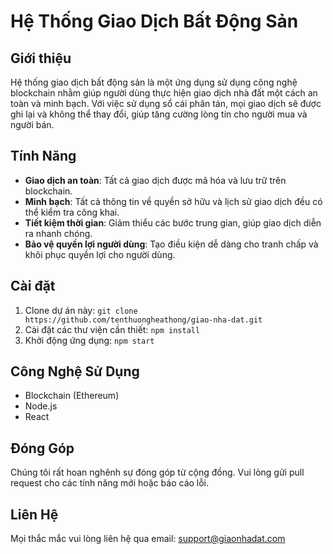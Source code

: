 # Hệ Thống Giao Dịch Bất Động Sản

## Giới thiệu
Hệ thống giao dịch bất động sản là một ứng dụng sử dụng công nghệ blockchain nhằm giúp người dùng thực hiện giao dịch nhà đất một cách an toàn và minh bạch. Với việc sử dụng sổ cái phân tán, mọi giao dịch sẽ được ghi lại và không thể thay đổi, giúp tăng cường lòng tin cho người mua và người bán.

## Tính Năng
- **Giao dịch an toàn**: Tất cả giao dịch được mã hóa và lưu trữ trên blockchain.
- **Minh bạch**: Tất cả thông tin về quyền sở hữu và lịch sử giao dịch đều có thể kiểm tra công khai.
- **Tiết kiệm thời gian**: Giảm thiểu các bước trung gian, giúp giao dịch diễn ra nhanh chóng.
- **Bảo vệ quyền lợi người dùng**: Tạo điều kiện dễ dàng cho tranh chấp và khôi phục quyền lợi cho người dùng.

## Cài đặt
1. Clone dự án này: `git clone https://github.com/tenthuongheathong/giao-nha-dat.git`
2. Cài đặt các thư viện cần thiết: `npm install`
3. Khởi động ứng dụng: `npm start`

## Công Nghệ Sử Dụng
- Blockchain (Ethereum)
- Node.js
- React

## Đóng Góp
Chúng tôi rất hoan nghênh sự đóng góp từ cộng đồng. Vui lòng gửi pull request cho các tính năng mới hoặc báo cáo lỗi.

## Liên Hệ
Mọi thắc mắc vui lòng liên hệ qua email: support@giaonhadat.com
